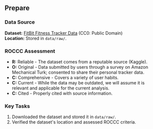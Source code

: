 
## Prepare

### Data Source
**Dataset:** [FitBit Fitness Tracker Data](https://www.kaggle.com/datasets/arashnic/fitbit) (CC0: Public Domain)  
**Location:** Stored in `data/raw/`.

### ROCCC Assessment
- **R:** Reliable - The dataset comes from a reputable source (Kaggle).
- **O:** Original - Data submitted by users through a survey on Amazon Mechanical Turk; consented to share their personal tracker data.
- **C:** Comprehensive - Covers a variety of user habits.
- **C:** Current - While the data may be outdated, we will assume it is relevant and applicable for the current analysis.
- **C:** Cited - Properly cited with source information.

### Key Tasks
1. Downloaded the dataset and stored it in `data/raw/`. 
2. Verified the dataset's location and assessed ROCCC criteria.
